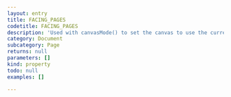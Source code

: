 ```yaml
---
layout: entry
title: FACING_PAGES
codetitle: FACING_PAGES
description: 'Used with canvasMode() to set the canvas to use the current facing pages.'
category: Document
subcategory: Page
returns: null
parameters: []
kind: property
todo: null
examples: []

---
```

